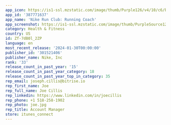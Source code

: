 ```yaml
---
app_icon: https://is1-ssl.mzstatic.com/image/thumb/Purple126/v4/10/c6/ba/10c6baff-02a0-99c3-57f5-a4be08d1fde0/AppIconProd-1x_U007emarketing-0-5-0-85-220-0.png/1024x1024bb.png
app_id: '387771637'
app_name: 'Nike Run Club: Running Coach'
app_screenshot: https://is1-ssl.mzstatic.com/image/thumb/PurpleSource126/v4/e2/e1/91/e2e1910d-621f-3136-2f98-3b097162ef15/0a7257db-499e-4ba8-8e04-abc1ceb95c0c_Nike_NikeRunClub_US_iOS_6.5_Screenshot_Mockups_230328_01.png/1284x2778bb.png
category: Health & Fitness
country: US
id: Zf-7dB0l_2ZP
language: en
most_recent_release: '2024-01-30T00:00:00'
publisher_id: '301521406'
publisher_name: Nike, Inc
rank: '33'
release_count_in_past_year: '15'
release_count_in_past_year_category: 18
release_count_in_past_year_top_in_category: 35
rep_email: joseph.cillis@bitrise.io
rep_first_name: Joe
rep_full_name: Joe Cillis
rep_linkedin: https://www.linkedin.com/in/joecillis
rep_phone: +1 518-258-1902
rep_photo: joe.jpg
rep_title: Account Manager
store: itunes_connect
---
```


